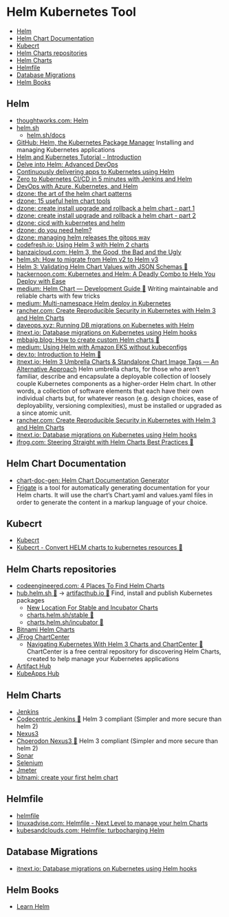 # Helm Kubernetes Tool
- [Helm](#helm)
- [Helm Chart Documentation](#helm-chart-documentation)
- [Kubecrt](#kubecrt)
- [Helm Charts repositories](#helm-charts-repositories)
- [Helm Charts](#helm-charts)
- [Helmfile](#helmfile)
- [Database Migrations](#database-migrations)
- [Helm Books](#helm-books)

## Helm
* [thoughtworks.com: Helm](https://www.thoughtworks.com/radar/tools/helm)
* [helm.sh](https://helm.sh/)
    * [helm.sh/docs](https://helm.sh/docs) 
* [GitHub: Helm, the Kubernetes Package Manager](https://github.com/helm/helm) Installing and managing Kubernetes applications
* [Helm and Kubernetes Tutorial - Introduction](https://www.youtube.com/watch?v=9cwjtN3gkD4)
* [Delve into Helm: Advanced DevOps](https://www.youtube.com/watch?v=cZ1S2Gp47ng)
* [Continuously delivering apps to Kubernetes using Helm](https://www.youtube.com/watch?v=CmPK93hg5w8)
* [Zero to Kubernetes CI/CD in 5 minutes with Jenkins and Helm](https://www.youtube.com/watch?v=eMOzF_xAm7w)
* [DevOps with Azure, Kubernetes, and Helm](https://www.youtube.com/watch?v=INv-VCZvM_o)
* [dzone: the art of the helm chart patterns](https://dzone.com/articles/the-art-of-the-helm-chart-patterns-from-the-offici)
* [dzone: 15 useful helm chart tools](https://dzone.com/articles/15-useful-helm-charts-tools)
* [dzone: create install upgrade and rollback a helm chart - part 1](https://dzone.com/articles/create-install-upgrade-and-rollback-a-helm-chart-p)
* [dzone: create install upgrade and rollback a helm chart - part 2](https://dzone.com/articles/create-install-upgrade-rollback-a-helm-chart-part)
* [dzone: cicd with kubernetes and helm](https://dzone.com/articles/cicd-with-kubernetes-and-helm)
* [dzone: do you need helm?](https://dzone.com/articles/do-you-need-helm)
* [dzone: managing helm releases the gitops way](https://dzone.com/articles/managing-helm-releases-the-gitops-way)
* [codefresh.io: Using Helm 3 with Helm 2 charts](https://codefresh.io/helm-tutorial/taking-helm-3-spin/)
* [banzaicloud.com: Helm 3, the Good, the Bad and the Ugly](https://banzaicloud.com/blog/helm3-the-good-the-bad-and-the-ugly/)
* [helm.sh: How to migrate from Helm v2 to Helm v3](https://helm.sh/blog/migrate-from-helm-v2-to-helm-v3/)
* [Helm 3: Validating Helm Chart Values with JSON Schemas 🌟](https://www.arthurkoziel.com/validate-helm-chart-values-with-json-schemas/)
* [hackernoon.com: Kubernetes and Helm: A Deadly Combo to Help You Deploy with Ease](https://hackernoon.com/kubernetes-and-helm-a-deadly-combo-to-help-you-deploy-with-ease-rjr30x2)
* [medium: Helm Chart — Development Guide 🌟](https://medium.com/swlh/helm-chart-development-guide-bbc525d3b448) Writing maintainable and reliable charts with few tricks
* [medium: Multi-namespace Helm deploy in Kubernetes](https://medium.com/analytics-vidhya/multi-namespace-helm-deploy-in-kubernetes-26d1baf1ca5c)
* [rancher.com: Create Reproducible Security in Kubernetes with Helm 3 and Helm Charts](https://rancher.com/blog/2020/helm-security)
* [daveops.xyz: Running DB migrations on Kubernetes with Helm](https://daveops.xyz/en/2020/09/18/running-db-migrations-on-kubernetes-with-helm/)
* [itnext.io: Database migrations on Kubernetes using Helm hooks](https://itnext.io/database-migrations-on-kubernetes-using-helm-hooks-fb80c0d97805)
* [mbbaig.blog: How to create custom Helm charts 🌟](https://mbbaig.blog/how-to-create-custom-helm-charts/)
* [medium: Using Helm with Amazon EKS without kubeconfigs](https://medium.com/analytics-vidhya/using-helm-with-amazon-eks-without-a-kubeconfig-733f44a31b1d)
* [dev.to: Introduction to Helm 🌟](https://dev.to/edlegaultle/introduction-to-helm-50jl)
* [itnext.io: Helm 3 Umbrella Charts & Standalone Chart Image Tags — An Alternative Approach](https://itnext.io/helm-3-umbrella-charts-standalone-chart-image-tags-an-alternative-approach-78a218d74e2d) Helm umbrella charts, for those who aren’t familiar, describe and encapsulate a deployable collection of loosely couple Kubernetes components as a higher-order Helm chart. In other words, a collection of software elements that each have their own individual charts but, for whatever reason (e.g. design choices, ease of deployability, versioning complexities), must be installed or upgraded as a since atomic unit.
* [rancher.com: Create Reproducible Security in Kubernetes with Helm 3 and Helm Charts](https://rancher.com/blog/2020/helm-security)
* [itnext.io: Database migrations on Kubernetes using Helm hooks](https://itnext.io/database-migrations-on-kubernetes-using-helm-hooks-fb80c0d97805)
* [jfrog.com: Steering Straight with Helm Charts Best Practices 🌟](https://jfrog.com/blog/helm-charts-best-practices/)

## Helm Chart Documentation
* [chart-doc-gen: Helm Chart Documentation Generator](https://github.com/kubepack/chart-doc-gen)
* [Frigate](https://frigate.readthedocs.io/) is a tool for automatically generating documentation for your Helm charts. It will use the chart’s Chart.yaml and values.yaml files in order to generate the content in a markup language of your choice.

## Kubecrt
* [Kubecrt](https://github.com/blendle/kubecrt)
* [Kubecrt - Convert HELM charts to kubernetes resources 🌟](https://toolbox.kali-linuxtr.net/kubecrt-convert-helm-charts-to-kubernetes-resources.tool)

## Helm Charts repositories
* [codeengineered.com: 4 Places To Find Helm Charts](https://codeengineered.com/blog/2020/helm-find-charts/)
* [hub.helm.sh 🌟](http://hub.helm.sh) -> [artifacthub.io 🌟](https://artifacthub.io/) Find, install and publish
Kubernetes packages
    * [New Location For Stable and Incubator Charts](https://helm.sh/blog/new-location-stable-incubator-charts/)
    * [charts.helm.sh/stable 🌟](https://charts.helm.sh/stable)
    * [charts.helm.sh/incubator 🌟](https://charts.helm.sh/incubator/)
* [Bitnami Helm Charts](https://bitnami.com/stacks/helm)
* [JFrog ChartCenter](https://chartcenter.io/)
    * [Navigating Kubernetes With Helm 3 Charts and ChartCenter 🌟](https://dzone.com/articles/navigating-kubernetes-with-helm-3-charts-and-chart) ChartCenter is a free central repository for discovering Helm Charts, created to help manage your Kubernetes applications 
* [Artifact Hub](https://artifacthub.io/)
* [KubeApps Hub](https://hub.kubeapps.com/)

## Helm Charts
* [Jenkins](https://github.com/helm/charts/tree/master/stable/jenkins) 
* [Codecentric Jenkins 🌟](https://github.com/codecentric/helm-charts/tree/master/charts/jenkins) Helm 3 compliant (Simpler and more secure than helm 2)
* [Nexus3](https://github.com/helm/charts/tree/master/stable/sonatype-nexus)
* [Choerodon Nexus3 🌟](https://hub.helm.sh/charts/choerodon/nexus3) Helm 3 compliant (Simpler and more secure than helm 2)
* [Sonar](https://github.com/helm/charts/tree/master/stable/sonarqube)
* [Selenium](https://github.com/helm/charts/tree/master/stable/selenium)
* [Jmeter](https://github.com/helm/charts/tree/master/stable/distributed-jmeter)
* [bitnami: create your first helm chart](https://docs.bitnami.com/kubernetes/how-to/create-your-first-helm-chart/)

## Helmfile
- [helmfile](https://github.com/linuxadvise/helmfile)
- [linuxadvise.com: Helmfile - Next Level to manage your helm Charts](https://www.linuxadvise.com/amp/helmfile-next-level-to-manage-your-helm-charts)
- [kubesandclouds.com: Helmfile: turbocharging Helm](https://kubesandclouds.com/index.php/2020/12/16/helmfile/)

## Database Migrations
- [itnext.io: Database migrations on Kubernetes using Helm hooks](https://itnext.io/database-migrations-on-kubernetes-using-helm-hooks-fb80c0d97805)

## Helm Books
- [Learn Helm](https://www.packtpub.com/cloud-networking/learn-helm)
